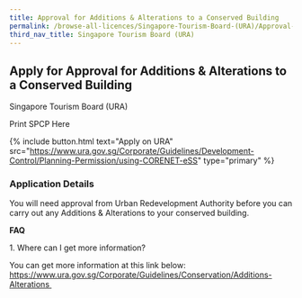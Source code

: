 ```yaml
---
title: Approval for Additions & Alterations to a Conserved Building
permalink: /browse-all-licences/Singapore-Tourism-Board-(URA)/Approval-for-Additions-&-Alterations-to-a-Conserved-Building
third_nav_title: Singapore Tourism Board (URA)
---
```


## Apply for Approval for Additions & Alterations to a Conserved Building

Singapore Tourism Board (URA)

Print SPCP Here


{% include button.html text="Apply on URA" src="https://www.ura.gov.sg/Corporate/Guidelines/Development-Control/Planning-Permission/using-CORENET-eSS" type="primary" %}

### Application Details

<p>You will need approval from Urban Redevelopment Authority before you can carry out any Additions &amp; Alterations to your conserved building.</p>
<p><strong>FAQ</strong></p>
<p>1. Where can I get more information?</p>
<p>You can get more information at this link below:&nbsp;<br /><a href="https://www.ura.gov.sg/Corporate/Guidelines/Conservation/Additions-Alterations" target="_blank" rel="noopener">https://www.ura.gov.sg/Corporate/Guidelines/Conservation/Additions-Alterations&nbsp;</a></p>

